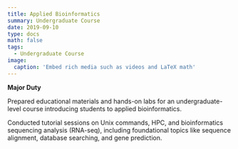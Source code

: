 ```yaml
---
title: Applied Bioinformatics
summary: Undergraduate Course
date: 2019-09-10
type: docs
math: false
tags:
  - Undergraduate Course
image:
  caption: 'Embed rich media such as videos and LaTeX math'
---
```



**Major Duty**


Prepared educational materials and hands-on labs for an undergraduate-level course introducing students to applied bioinformatics.


Conducted tutorial sessions on Unix commands, HPC, and bioinformatics sequencing analysis (RNA-seq), including foundational topics like sequence alignment, database searching, and gene prediction. 

